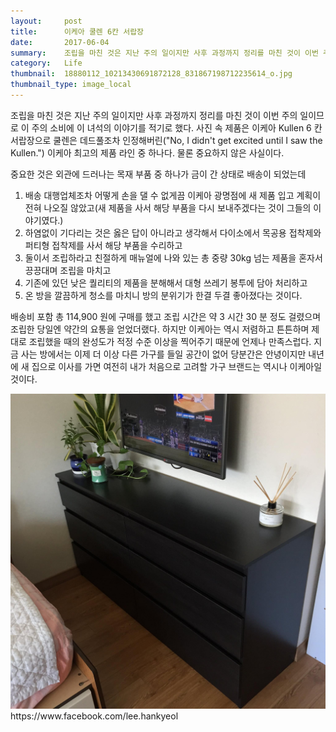 ```yaml
---
layout:     post
title:      이케아 쿨렌 6칸 서랍장
date:       2017-06-04
summary:    조립을 마친 것은 지난 주의 일이지만 사후 과정까지 정리를 마친 것이 이번 주의 일이므로 이 주의 소비에 이 녀석의 이야기를 적기로 했다. 사진 속 제품은 이케아 Kullen 6칸 서랍장으로 쿨렌은 데드풀조차 인정해버린("No, I didn't get excited until I saw the Kullen.") 이케아 최고의 제품 라인 중 하나다. 물론 중요하지 않은 사실이다.
category:   Life
thumbnail:  18880112_10213430691872128_831867198712235614_o.jpg
thumbnail_type: image_local
---
```


조립을 마친 것은 지난 주의 일이지만 사후 과정까지 정리를 마친 것이 이번 주의 일이므로 이 주의 소비에 이 녀석의 이야기를 적기로 했다.
사진 속 제품은 이케아 Kullen 6 칸 서랍장으로 쿨렌은 데드풀조차 인정해버린("No, I didn't get excited until I saw the Kullen.") 이케아 최고의 제품 라인 중 하나다. 물론 중요하지 않은 사실이다.

중요한 것은 외관에 드러나는 목재 부품 중 하나가 금이 간 상태로 배송이 되었는데

1.  배송 대행업체조차 어떻게 손을 댈 수 없게끔 이케아 광명점에 새 제품 입고 계획이 전혀 나오질 않았고(새 제품을 사서 해당 부품을 다시 보내주겠다는 것이 그들의 이야기였다.)
2.  하염없이 기다리는 것은 옳은 답이 아니라고 생각해서 다이소에서 목공용 접착제와 퍼티형 접착제를 사서 해당 부품을 수리하고
3.  둘이서 조립하라고 친절하게 매뉴얼에 나와 있는 총 중량 30kg 넘는 제품을 혼자서 끙끙대며 조립을 마치고
4.  기존에 있던 낮은 퀄리티의 제품을 분해해서 대형 쓰레기 봉투에 담아 처리하고
5.  온 방을 깔끔하게 청소를 마치니 방의 분위기가 한결 두결 좋아졌다는 것이다.

배송비 포함 총 114,900 원에 구매를 했고 조립 시간은 약 3 시간 30 분 정도 걸렸으며 조립한 당일엔 약간의 요통을 얻었더랬다.
하지만 이케아는 역시 저렴하고 튼튼하며 제대로 조립했을 때의 완성도가 적정 수준 이상을 찍어주기 때문에 언제나 만족스럽다.
지금 사는 방에서는 이제 더 이상 다른 가구를 들일 공간이 없어 당분간은 안녕이지만 내년에 새 집으로 이사를 가면 여전히 내가 처음으로 고려할 가구 브랜드는 역시나 이케아일 것이다.

<p class="center-align">
    <img src="/images/18880112_10213430691872128_831867198712235614_o.jpg"/>
    <span class="caption">https://www.facebook.com/lee.hankyeol</span>
</p>
